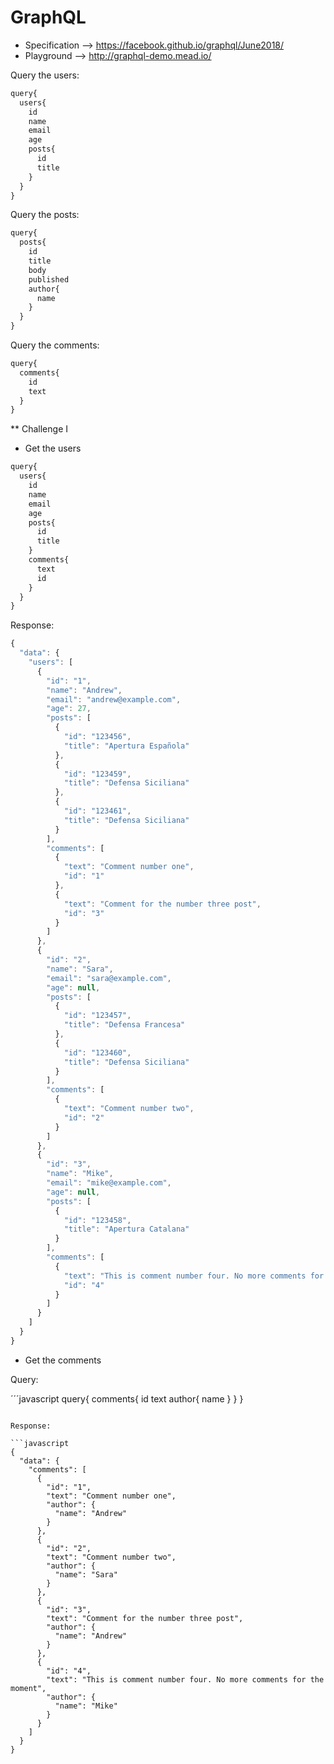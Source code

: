 # GraphQL

* Specification -->  https://facebook.github.io/graphql/June2018/
* Playground --> http://graphql-demo.mead.io/

Query the users:

```javascript
query{
  users{
    id
    name
    email
    age
    posts{
      id
      title
    }
  }
}
```

Query the posts:

```javascript
query{
  posts{
    id
    title
    body
    published
    author{
      name
    }
  }
}
```

Query the comments:

```javascript
query{
  comments{
    id
    text
  }
}
```

** Challenge I

- Get the users

```javascript
query{
  users{
    id
    name
    email
    age
    posts{
      id
      title
    }
    comments{
      text
      id
    }
  }
}
```

Response:

```javascript
{
  "data": {
    "users": [
      {
        "id": "1",
        "name": "Andrew",
        "email": "andrew@example.com",
        "age": 27,
        "posts": [
          {
            "id": "123456",
            "title": "Apertura Española"
          },
          {
            "id": "123459",
            "title": "Defensa Siciliana"
          },
          {
            "id": "123461",
            "title": "Defensa Siciliana"
          }
        ],
        "comments": [
          {
            "text": "Comment number one",
            "id": "1"
          },
          {
            "text": "Comment for the number three post",
            "id": "3"
          }
        ]
      },
      {
        "id": "2",
        "name": "Sara",
        "email": "sara@example.com",
        "age": null,
        "posts": [
          {
            "id": "123457",
            "title": "Defensa Francesa"
          },
          {
            "id": "123460",
            "title": "Defensa Siciliana"
          }
        ],
        "comments": [
          {
            "text": "Comment number two",
            "id": "2"
          }
        ]
      },
      {
        "id": "3",
        "name": "Mike",
        "email": "mike@example.com",
        "age": null,
        "posts": [
          {
            "id": "123458",
            "title": "Apertura Catalana"
          }
        ],
        "comments": [
          {
            "text": "This is comment number four. No more comments for the moment",
            "id": "4"
          }
        ]
      }
    ]
  }
}
```

- Get the comments

Query:

´´´javascript
query{
  comments{
    id
    text
    author{
      name
    }
  }
}
```

Response:

```javascript
{
  "data": {
    "comments": [
      {
        "id": "1",
        "text": "Comment number one",
        "author": {
          "name": "Andrew"
        }
      },
      {
        "id": "2",
        "text": "Comment number two",
        "author": {
          "name": "Sara"
        }
      },
      {
        "id": "3",
        "text": "Comment for the number three post",
        "author": {
          "name": "Andrew"
        }
      },
      {
        "id": "4",
        "text": "This is comment number four. No more comments for the moment",
        "author": {
          "name": "Mike"
        }
      }
    ]
  }
}
```